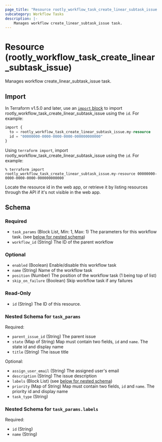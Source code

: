 ```yaml
---
page_title: "Resource rootly_workflow_task_create_linear_subtask_issue - terraform-provider-rootly"
subcategory: Workflow Tasks
description: |-
    Manages workflow create_linear_subtask_issue task.
---
```


# Resource (rootly_workflow_task_create_linear_subtask_issue)

Manages workflow create_linear_subtask_issue task.



## Import

In Terraform v1.5.0 and later, use an [`import` block](https://developer.hashicorp.com/terraform/language/import) to import rootly_workflow_task_create_linear_subtask_issue using the `id`. For example:

```terraform
import {
  to = rootly_workflow_task_create_linear_subtask_issue.my-resource
  id = "00000000-0000-0000-0000-000000000000"
}
```

Using `terraform import`, import rootly_workflow_task_create_linear_subtask_issue using the `id`. For example:

```console
% terraform import rootly_workflow_task_create_linear_subtask_issue.my-resource 00000000-0000-0000-0000-000000000000
```

Locate the resource id in the web app, or retrieve it by listing resources through the API if it's not visible in the web app.

<!-- schema generated by tfplugindocs -->
## Schema

### Required

- `task_params` (Block List, Min: 1, Max: 1) The parameters for this workflow task. (see [below for nested schema](#nestedblock--task_params))
- `workflow_id` (String) The ID of the parent workflow

### Optional

- `enabled` (Boolean) Enable/disable this workflow task
- `name` (String) Name of the workflow task
- `position` (Number) The position of the workflow task (1 being top of list)
- `skip_on_failure` (Boolean) Skip workflow task if any failures

### Read-Only

- `id` (String) The ID of this resource.

<a id="nestedblock--task_params"></a>
### Nested Schema for `task_params`

Required:

- `parent_issue_id` (String) The parent issue
- `state` (Map of String) Map must contain two fields, `id` and `name`. The state id and display name
- `title` (String) The issue title

Optional:

- `assign_user_email` (String) The assigned user's email
- `description` (String) The issue description
- `labels` (Block List) (see [below for nested schema](#nestedblock--task_params--labels))
- `priority` (Map of String) Map must contain two fields, `id` and `name`. The priority id and display name
- `task_type` (String)

<a id="nestedblock--task_params--labels"></a>
### Nested Schema for `task_params.labels`

Required:

- `id` (String)
- `name` (String)

